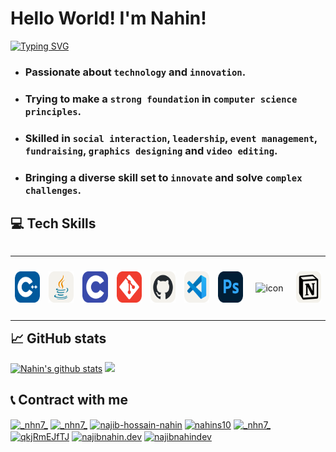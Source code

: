 # Hello World! I'm Nahin!

[![Typing SVG](https://readme-typing-svg.herokuapp.com?font=Jersey+20&duration=3000&pause=300&background=9EFF3900&multiline=true&width=470&height=75&lines=%F0%9F%91%A9%F0%9F%8F%BB%E2%80%8D%F0%9F%92%BB+Aspiring+Competitive+Programmer+%26+Software+Engineer;%F0%9F%91%A9%F0%9F%8F%BB%E2%80%8D%F0%9F%8E%93+Computer+Science+Student;%F0%9F%92%BB+Tech+Enthusiast)](https://git.io/typing-svg)

- ### Passionate about `technology` and `innovation`.
- ### Trying to make a `strong foundation` in `computer science principles`.
- ### Skilled in `social interaction`, `leadership`, `event management`, `fundraising`, `graphics designing` and `video editing`.
- ### Bringing a diverse skill set to `innovate` and solve `complex challenges`.

## 💻 Tech Skills

<table style="float: left;">
  <tr>
    <td align="center" width="96" height="96">
        <img src="https://github.com/tandpfun/skill-icons/blob/main/icons/CPP.svg" alt="C++" width="50" height="50" />
      <br>
    </td>  
    <td align="center" width="96" height="96">
        <img src="https://github.com/tandpfun/skill-icons/blob/main/icons/Java-Light.svg" alt="Java" width="50" height="50" />
      <br>
    </td>  
    <td align="center" width="96" height="96">
        <img src="https://github.com/tandpfun/skill-icons/blob/main/icons/C.svg" alt="C" width="50" height="50" />
      <br>
    </td>
    <td align="center" width="96">
        <img src="https://github.com/tandpfun/skill-icons/blob/main/icons/Git.svg" alt="Git" width="50" height="50" />
      <br>
    </td>
    <td align="center" width="96">
        <img src="https://github.com/tandpfun/skill-icons/blob/main/icons/Github-Light.svg" alt="Github" width="50" height="50" />
      <br>
    </td>
    <td align="center" width="96">
        <img src="https://github.com/tandpfun/skill-icons/blob/main/icons/VSCode-Light.svg" alt="VS Code" width="50" height="50" />
      <br>
    </td>
    <td align="center" width="96">
        <img src="https://github.com/tandpfun/skill-icons/blob/main/icons/Photoshop.svg" alt="Adobe Photoshop" width="50" height="50" />
      <br>
    </td>
    <td align="center" width="96">
      <img src="https://i.imgur.com/5WmYHIl.png" alt="icon" width="50" height="40" />
      <br>
    </td>
    <td align="center" width="96">
        <img src="https://github.com/tandpfun/skill-icons/blob/main/icons/Notion-Light.svg" alt="Notion" width="50" height="50" />
      <br>
    </td>
  </tr>
</table>


## 📈 GitHub stats

<a href="https://github.com/anuraghazra/github-readme-stats"><img align="center" src="https://github-readme-stats.vercel.app/api?username=nahinio&show_icons=true&bg_color=00000000&theme=radical" alt="Nahin's github stats" /></a> <a href="https://github.com/anuraghazra/github-readme-stats"><img align="top" src="https://github-readme-stats.vercel.app/api/top-langs/?username=nahinio&layout=compact&bg_color=00000000&theme=radical" /></a>


## 📞 Contract with me
<p align="left">
<a href="mailto:najibnahin.dev@gmail.com" target="blank"><img align="center" src="https://img.icons8.com/color/48/gmail--v1.png" alt="_nhn7_" height="40" width="40" /></a>
<a href="https://twitter.com/_nhn7_" target="blank"><img align="center" src="https://raw.githubusercontent.com/rahuldkjain/github-profile-readme-generator/master/src/images/icons/Social/twitter.svg" alt="_nhn7_" height="30" width="40" /></a>
<a href="https://linkedin.com/in/najib-hossain-nahin" target="blank"><img align="center" src="https://raw.githubusercontent.com/rahuldkjain/github-profile-readme-generator/master/src/images/icons/Social/linked-in-alt.svg" alt="najib-hossain-nahin" height="30" width="40" /></a>
<a href="https://fb.com/nahins10" target="blank"><img align="center" src="https://raw.githubusercontent.com/rahuldkjain/github-profile-readme-generator/master/src/images/icons/Social/facebook.svg" alt="nahins10" height="30" width="40" /></a>
<a href="https://instagram.com/_nhn7_" target="blank"><img align="center" src="https://raw.githubusercontent.com/rahuldkjain/github-profile-readme-generator/master/src/images/icons/Social/instagram.svg" alt="_nhn7_" height="30" width="40" /></a>
<a href="https://discord.gg/qkjRmEJfTJ" target="blank"><img align="center" src="https://raw.githubusercontent.com/rahuldkjain/github-profile-readme-generator/master/src/images/icons/Social/discord.svg" alt="qkjRmEJfTJ" height="30" width="40" /></a>
<a href="https://codeforces.com/profile/najibnahin.dev" target="blank"><img align="center" src="https://raw.githubusercontent.com/rahuldkjain/github-profile-readme-generator/master/src/images/icons/Social/codeforces.svg" alt="najibnahin.dev" height="30" width="40" /></a>
<a href="https://www.codechef.com/users/najibnahindev" target="blank"><img align="center" src="https://img.icons8.com/color/48/codechef.png" alt="najibnahindev" height="30" width="40" /></a>
</p>


